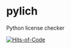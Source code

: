 # pylich
Python license checker

[![Hits-of-Code](https://hitsofcode.com/github/uchitsa/pylich?branch=develop)](https://hitsofcode.com/github/uchitsa/pylich/view?branch=develop)
